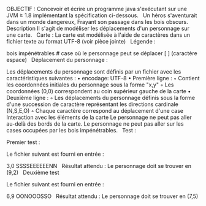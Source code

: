 OBJECTIF : Concevoir et écrire un programme java s'exécutant sur une JVM ≥ 1.8 implémentant la spécification ci-dessous.
 
Un héros s'aventurait dans un monde dangereux, 
Frayant son passage dans les bois obscurs.
Description
Il s'agit de modéliser les déplacements d'un personnage sur une carte.
 
Carte : La carte est modélisée à l'aide de caractères dans un fichier texte au format UTF-8 (voir pièce jointe)
 
Légende :

bois impénétrables # 
case où le personnage peut se déplacer [ ] (caractère espace)
 
Déplacement du personnage :

Les déplacements du personnage sont définis par un fichier avec les caractéristiques suivantes :
    • encodage: UTF-8
    • Première ligne :
        ◦ Contient les coordonnées initiales du personnage sous la forme "x,y"
        ◦ Les coordonnées (0,0) correspondent au coin supérieur gauche de la carte 
    • Deuxième ligne :
        ◦ Les déplacements du personnage définis sous la forme d'une succession de caractère représentant les directions cardinale (N,S,E,O)
        ◦ Chaque caractère correspond au déplacement d'une case
Interaction avec les éléments de la carte
Le personnage ne peut pas aller au-delà des bords de la carte.
Le personnage ne peut pas aller sur les cases occupées par les bois impénétrables.
 
Test :

Premier test :

Le fichier suivant est fourni en entrée :

3,0
SSSSEEEEEENN
 
Résultat attendu : Le personnage doit se trouver en (9,2)
 
Deuxième test

Le fichier suivant est fourni en entrée :

6,9
OONOOOSSO
 
Résultat attendu : Le personnage doit se trouver en (7,5)
